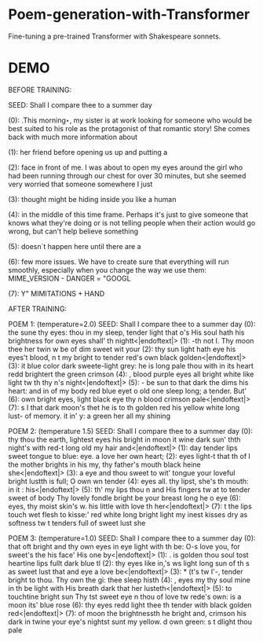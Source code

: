 # Poem-generation-with-Transformer
Fine-tuning a pre-trained Transformer with Shakespeare sonnets.

# DEMO
BEFORE TRAINING:

SEED: Shall I compare thee to a summer day

(0):        .This morning‣, my sister is at work looking for someone who would be best suited to his role as the protagonist of that romantic story! She comes back with much more information about

(1):     her friend before opening us up and putting a

(2):     face in front of me.
I was about to open my eyes around the girl who had been running through our chest for over 30 minutes, but she seemed very worried that someone somewhere I just

(3):     thought might be hiding inside you like a human

(4):     in the middle of this time frame. Perhaps it's just to give someone that knows what they're doing or is not telling people when their action would go wrong, but can't help believe something

(5):     doesn`t happen here until there are a

(6):     few more issues. We have to create sure that everything will run smoothly, especially when you change the way we use them:
MIME_VERSION - DANGER = "GOOGL

(7):    Y" MIMITATIONS + HAND

AFTER TRAINING:

POEM 1: (temperature=2.0)
SEED: Shall I compare thee to a summer day
(0):         the sune thy eyes: thou in my sleep, tender light that o's His soul hath his brightness for own eyes shall' th nightt<|endoftext|>
(1):    -th not I. Thy moon thee her twin w be of dim sweet wit your
(2):     thy sun light hath eye his eyes't blood, n t my bright to tender
 red's own black golden<|endoftext|>
(3):     it blue color dark sweete-light grey: he is long pale thou with in its heart redd brightert the green crimson
(4):    , blood purple eyes all bright white like light tw th thy n's night<|endoftext|>
(5):    - be sun to that dark the dims his heart: and in of my body red blue eyet o old one sleep long; a tender. But'
(6):     own bright eyes, light black eye thy n blood crimson pale<|endoftext|>
(7):    s I that dark moon's thet he is to th golden red his yellow white long lust- of memory. it in' y: a green her all my shining

POEM 2: (temperature 1.5)
SEED: Shall I compare thee to a summer day
(0):         thy thou the earth, lightest eyes his bright in moon it wine dark sun'
 thth night's with red-t long old my hair and<|endoftext|>
(1):     day tender lips sweet tongue to blue: eye. a love her own heart;
(2):     eyes light-t that th of l the mother brights in his my, thy father's mouth black heine she<|endoftext|>
(3):    a eye and thou sweet to wit' tongue your loveful bright lustth is full; O own wn tender
(4):     eyes all. thy lipst, she's th mouth: in it
 : his<|endoftext|>
(5):    th' my lips thou n and His fingers tw at to tender sweet of body Thy lovely fondle bright be your breast long he o eye
(6):     eyes, thy moist skin's w. his little with love th her<|endoftext|>
(7):    t the lips touch wet flesh to kisse:' red white long bright light my inest kisses dry as softness tw t tenders full of sweet lust she

POEM 3: (temperature=1.0)
SEED: Shall I compare thee to a summer day
(0):         that oft bright and thy own eyes in eye light with th be: O-s love you, for sweet's the his face' His one by<|endoftext|>
(1): 
. is golden thou soul tost heartine lips fullt dark blue tl
(2):     thy eyes like in,'s ws light long sun of th s as sweet lust that and eye a love be<|endoftext|>
(3):    * (t's tw I'-, tender bright to thou. Thy own the gi: thee sleep histh
(4):    , eyes my thy soul mine in th be light with His breath dark that her lusteth<|endoftext|>
(5):     to touchtine bright sun Thy tst sweet eye
 n thou of love tw rede's own: is a moon its' blue rose
(6):     thy eyes redd light thee th tender with black golden red<|endoftext|>
(7):     of moon the brightnessth he bright and, crimson his dark in twine your eye's nightst sunt my yellow. d own green: s t
dlight thou pale

